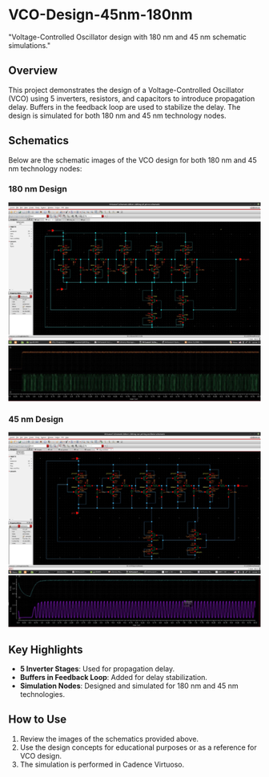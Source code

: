 # VCO-Design-45nm-180nm
"Voltage-Controlled Oscillator design with 180 nm and 45 nm schematic simulations."
## Overview
This project demonstrates the design of a Voltage-Controlled Oscillator (VCO) using 5 inverters, resistors, and capacitors to introduce propagation delay. Buffers in the feedback loop are used to stabilize the delay. The design is simulated for both 180 nm and 45 nm technology nodes.

## Schematics
Below are the schematic images of the VCO design for both 180 nm and 45 nm technology nodes:

### 180 nm Design
![180 nm Schematic](https://github.com/Pvadgal/VCO-Design-45nm-180nm/blob/b1b60e2494cc259d0a3edc7da5144bdfdb6b5c51/vco_180nm.jpg)
![180 nm Output Schematic](https://github.com/Pvadgal/VCO-Design-45nm-180nm/blob/c86529da7e5f0696c03f1e5f1f574d340e6797f5/vco_180nm_op.jpg)


### 45 nm Design
![45 nm Schematic](https://github.com/Pvadgal/VCO-Design-45nm-180nm/blob/bd210e23d81588896f4bb30e5c994c8f0554d206/vco_45nm.jpg)
![45 nm Output Schematic](https://github.com/Pvadgal/VCO-Design-45nm-180nm/blob/6092b5c03f432591a600b1ff77e07511a16664e0/vco_45nm_op.jpg)

## Key Highlights
- **5 Inverter Stages**: Used for propagation delay.
- **Buffers in Feedback Loop**: Added for delay stabilization.
- **Simulation Nodes**: Designed and simulated for 180 nm and 45 nm technologies.

## How to Use
1. Review the images of the schematics provided above.
2. Use the design concepts for educational purposes or as a reference for VCO design.
3. The simulation is performed in Cadence Virtuoso.
